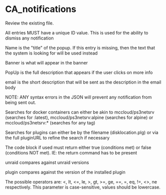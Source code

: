# CA_notifications
 
Review the existing file.

All entries MUST have a unique ID value.  This is used for the ability to dismiss any notification

Name is the "title" of the popup.  If this entry is missing, then the text that the system is looking for will be used instead

Banner is what will appear in the banner

PopUp is the full description that appears if the user clicks on more info

email is the short description that will be sent as the description in the email body

NOTE: ANY syntax errors in the JSON will prevent any notification from being sent out.

Searches for docker containers can either be akin to mccloud/ps3netsrv (searches for :latest), mccloud/ps3netsrv:alpine (searches for alpine) or mccloud/ps3netsrv:* (searches for any tag)

Searches for plugins can either be by the filename (disklocation.plg) or via the full pluginURL to refine the search if necessary

The code block if used must return either true (conditions met) or false (conditions NOT met).  IE: the return command has to be present

unraid compares against unraid versions

plugin compares against the version of the installed plugin

The possible operators are: <, lt, <=, le, >, gt, >=, ge, ==, =, eq, !=, <>, ne respectively.  This parameter is case-sensitive, values should be lowercase.
